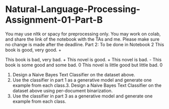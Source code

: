 # Natural-Language-Processing-Assignment-01-Part-B
You may use nltk or spacy for preprocessing only.
You may work on colab, and share the link of the notebook with the TAs and me. Please make sure no change is made after the deadline. 
Part 2: To be done in Notebook 2
This book is good, very good. +

This book is bad, very bad. +
This novel is good. +
This novel is bad. -
This book is some good and some bad. 0
This novel is little good but little bad. 0 

1. Design a Naive Bayes Text Classifier on the dataset above.
2. Use the classifier in part 1 as a generative model and generate one example from each class.3. Design a Naive Bayes Text Classifier on the dataset above using per-document binarization.
4. Use the classifier in part 3 as a generative model and generate one example from each class.
